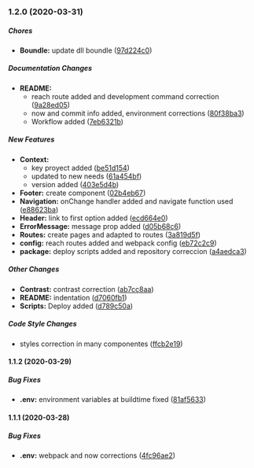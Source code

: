 ### 1.2.0 (2020-03-31)

##### Chores

* **Boundle:**  update dll boundle ([97d224c0](https://github.com/GuzmanPablo/weatherApp/commit/97d224c0677d525c3553a0ecb1b4f73cf7c13bea))

##### Documentation Changes

* **README:**
  *  reach route added and development command correction ([9a28ed05](https://github.com/GuzmanPablo/weatherApp/commit/9a28ed0521424b83ebfe4dc44c04ea7108f69208))
  *  now and commit info added, environment corrections ([80f38ba3](https://github.com/GuzmanPablo/weatherApp/commit/80f38ba3305cf2867283fb397a64a7aef414f842))
  *  Workflow added ([7eb6321b](https://github.com/GuzmanPablo/weatherApp/commit/7eb6321b36d259ce1d9716b55dac378aca2dfc0a))

##### New Features

* **Context:**
  *  key proyect added ([be51d154](https://github.com/GuzmanPablo/weatherApp/commit/be51d15468b1d6b29cc849a9bac94520f2f4e253))
  *  updated to new needs ([61a454bf](https://github.com/GuzmanPablo/weatherApp/commit/61a454bf7f44a0f94907444ef845f0fad096e604))
  *  version added ([403e5d4b](https://github.com/GuzmanPablo/weatherApp/commit/403e5d4b68cf84c19008b19b42877f0fc9fb70dc))
* **Footer:**  create component ([02b4eb67](https://github.com/GuzmanPablo/weatherApp/commit/02b4eb67ad9c47c5559051f8aa67ea59ffd4e4d9))
* **Navigation:**  onChange handler added and navigate function used ([e88623ba](https://github.com/GuzmanPablo/weatherApp/commit/e88623baa6c75ab58fb9b3fe378a057fe239ea61))
* **Header:**  link to first option added ([ecd664e0](https://github.com/GuzmanPablo/weatherApp/commit/ecd664e00abcc8f08b783ecdff648185ac4255d3))
* **ErrorMessage:**  message prop added ([d05b68c6](https://github.com/GuzmanPablo/weatherApp/commit/d05b68c650dbf5a56cc057b170885338da93962a))
* **Routes:**  create pages and adapted to routes ([3a819d5f](https://github.com/GuzmanPablo/weatherApp/commit/3a819d5fa2799f0f940c157fbdff9a887e90e2cb))
* **config:**  reach routes added and webpack config ([eb72c2c9](https://github.com/GuzmanPablo/weatherApp/commit/eb72c2c901c8d230ebdf11d07a50581f2c575c0a))
* **package:**  deploy scripts added and repository correccion ([a4aedca3](https://github.com/GuzmanPablo/weatherApp/commit/a4aedca3bf7d38460b51ac6a7358097c4ab63c2e))

##### Other Changes

* **Contrast:**  contrast correction ([ab7cc8aa](https://github.com/GuzmanPablo/weatherApp/commit/ab7cc8aa75246c7a2f84a6301d63c2a5d853fe22))
* **README:**  indentation ([d7060fb1](https://github.com/GuzmanPablo/weatherApp/commit/d7060fb19eb597f1709c8d955c1b1919e8fa635b))
* **Scripts:**  Deploy added ([d789c50a](https://github.com/GuzmanPablo/weatherApp/commit/d789c50a25e8214cbc7723899059734cc421d4a5))

##### Code Style Changes

*  styles correction in many componentes ([ffcb2e19](https://github.com/GuzmanPablo/weatherApp/commit/ffcb2e196c45615bad445a6d21e232bc1ef50d50))

#### 1.1.2 (2020-03-29)

##### Bug Fixes

* **.env:**  environment variables at buildtime fixed ([81af5633](git+https://guzmanpablo@bitbucket.org/guzmanpablo/weatherapp.git/commits/81af563390356474e56016b3179b84497adae965))

#### 1.1.1 (2020-03-28)

##### Bug Fixes

* **.env:**  webpack and now corrections ([4fc96ae2](git+https://guzmanpablo@bitbucket.org/guzmanpablo/weatherapp.git/commits/4fc96ae2f0b8412001e5da3fad2708ddaf211fab))

